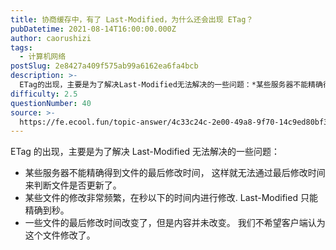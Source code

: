 ```yaml
---
title: 协商缓存中，有了 Last-Modified，为什么还会出现 ETag？
pubDatetime: 2021-08-14T16:00:00.000Z
author: caorushizi
tags:
  - 计算机网络
postSlug: 2e8427a409f575ab99a6162ea6fa4bcb
description: >-
  ETag的出现，主要是为了解决Last-Modified无法解决的一些问题：*某些服务器不能精确得到文件的最后修改时间，这样就无法通过最后修改时间来判断文件是否更新了。*某些文件的修改非常频繁，在秒以
difficulty: 2.5
questionNumber: 40
source: >-
  https://fe.ecool.fun/topic-answer/4c33c24c-2e00-49a8-9f70-14c9ed80bf32?orderBy=updateTime&order=desc&tagId=16
---
```


ETag 的出现，主要是为了解决 Last-Modified 无法解决的一些问题：

- 某些服务器不能精确得到文件的最后修改时间， 这样就无法通过最后修改时间来判断文件是否更新了。
- 某些文件的修改非常频繁，在秒以下的时间内进行修改. Last-Modified 只能精确到秒。
- 一些文件的最后修改时间改变了，但是内容并未改变。 我们不希望客户端认为这个文件修改了。

